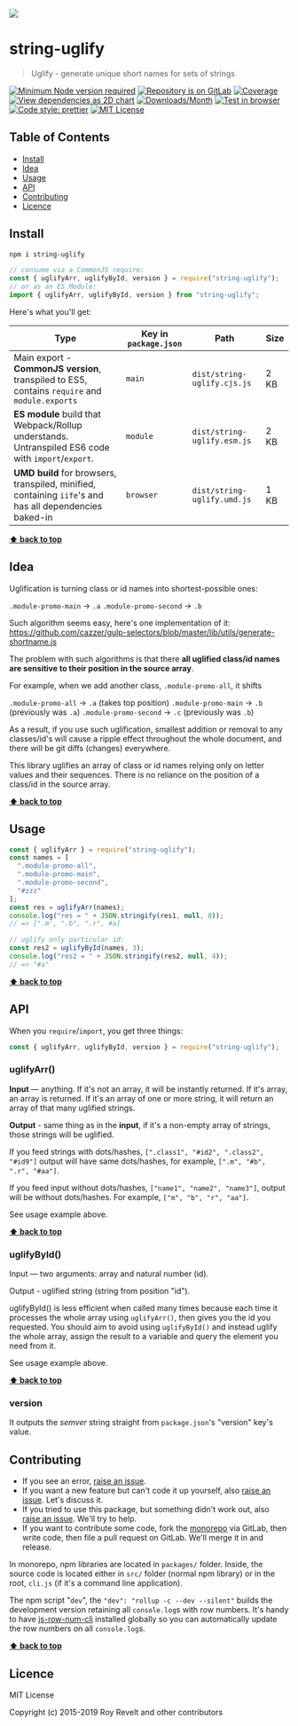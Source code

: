 ![](https://glcdn.githack.com/codsen/codsen/raw/master/packages/string-uglify/media/logo.png)

# string-uglify

> Uglify - generate unique short names for sets of strings

[![Minimum Node version required][node-img]][node-url]
[![Repository is on GitLab][gitlab-img]][gitlab-url]
[![Coverage][cov-img]][cov-url]
[![View dependencies as 2D chart][deps2d-img]][deps2d-url]
[![Downloads/Month][downloads-img]][downloads-url]
[![Test in browser][runkit-img]][runkit-url]
[![Code style: prettier][prettier-img]][prettier-url]
[![MIT License][license-img]][license-url]

## Table of Contents

- [Install](#install)
- [Idea](#idea)
- [Usage](#usage)
- [API](#api)
- [Contributing](#contributing)
- [Licence](#licence)

## Install

```bash
npm i string-uglify
```

```js
// consume via a CommonJS require:
const { uglifyArr, uglifyById, version } = require("string-uglify");
// or as an ES Module:
import { uglifyArr, uglifyById, version } from "string-uglify";
```

Here's what you'll get:

| Type                                                                                                    | Key in `package.json` | Path                        | Size |
| ------------------------------------------------------------------------------------------------------- | --------------------- | --------------------------- | ---- |
| Main export - **CommonJS version**, transpiled to ES5, contains `require` and `module.exports`          | `main`                | `dist/string-uglify.cjs.js` | 2 KB |
| **ES module** build that Webpack/Rollup understands. Untranspiled ES6 code with `import`/`export`.      | `module`              | `dist/string-uglify.esm.js` | 2 KB |
| **UMD build** for browsers, transpiled, minified, containing `iife`'s and has all dependencies baked-in | `browser`             | `dist/string-uglify.umd.js` | 1 KB |

**[⬆ back to top](#)**

## Idea

Uglification is turning class or id names into shortest-possible ones:

`.module-promo-main` -> `.a`
`.module-promo-second` -> `.b`

Such algorithm seems easy, here's one implementation of it: https://github.com/cazzer/gulp-selectors/blob/master/lib/utils/generate-shortname.js

The problem with such algorithms is that there **all uglified class/id names are sensitive to their position in the source array**.

For example, when we add another class, `.module-promo-all`, it shifts

`.module-promo-all` -> `.a` (takes top position)
`.module-promo-main` -> `.b` (previously was `.a`)
`.module-promo-second` -> `.c` (previously was `.b`)

As a result, if you use such uglification, smallest addition or removal to any classes/id's will cause a ripple effect throughout the whole document, and there will be git diffs (changes) everywhere.

This library uglifies an array of class or id names relying only on letter values and their sequences. There is no reliance on the position of a class/id in the source array.

**[⬆ back to top](#)**

## Usage

```js
const { uglifyArr } = require("string-uglify");
const names = [
  ".module-promo-all",
  ".module-promo-main",
  ".module-promo-second",
  "#zzz"
];
const res = uglifyArr(names);
console.log("res = " + JSON.stringify(res1, null, 0));
// => [".m', ".b", ".r", #a]

// uglify only particular id:
const res2 = uglifyById(names, 3);
console.log("res2 = " + JSON.stringify(res2, null, 4));
// => "#a"
```

**[⬆ back to top](#)**

## API

When you `require`/`import`, you get three things:

```js
const { uglifyArr, uglifyById, version } = require("string-uglify");
```

### uglifyArr()

**Input** — anything. If it's not an array, it will be instantly returned. If it's array, an array is returned. If it's an array of one or more string, it will return an array of that many uglified strings.

**Output** - same thing as in the **input**, if it's a non-empty array of strings, those strings will be uglified.

If you feed strings with dots/hashes, `[".class1", "#id2", ".class2", "#id9"]` output will have same dots/hashes, for example, `[".m", "#b", ".r", "#aa"]`.

If you feed input without dots/hashes, `["name1", "name2", "name3"]`, output will be without dots/hashes. For example, `["m", "b", "r", "aa"]`.

See usage example above.

**[⬆ back to top](#)**

### uglifyById()

Input — two arguments: array and natural number (id).

Output - uglified string (string from position "id").

uglifyById() is less efficient when called many times because each time it processes the whole array using `uglifyArr()`, then gives you the id you requested. You should aim to avoid using `uglifyById()` and instead uglify the whole array, assign the result to a variable and query the element you need from it.

See usage example above.

**[⬆ back to top](#)**

### version

It outputs the _semver_ string straight from `package.json`'s "version" key's value.

## Contributing

- If you see an error, [raise an issue](<https://gitlab.com/codsen/codsen/issues/new?issue[title]=string-uglify%20package%20-%20put%20title%20here&issue[description]=**Which%20package%20is%20this%20issue%20for**%3A%20%0Astring-uglify%0A%0A**Describe%20the%20issue%20(if%20necessary)**%3A%20%0A%0A%0A%2Fassign%20%40revelt>).
- If you want a new feature but can't code it up yourself, also [raise an issue](<https://gitlab.com/codsen/codsen/issues/new?issue[title]=string-uglify%20package%20-%20put%20title%20here&issue[description]=**Which%20package%20is%20this%20issue%20for**%3A%20%0Astring-uglify%0A%0A**Describe%20the%20issue%20(if%20necessary)**%3A%20%0A%0A%0A%2Fassign%20%40revelt>). Let's discuss it.
- If you tried to use this package, but something didn't work out, also [raise an issue](<https://gitlab.com/codsen/codsen/issues/new?issue[title]=string-uglify%20package%20-%20put%20title%20here&issue[description]=**Which%20package%20is%20this%20issue%20for**%3A%20%0Astring-uglify%0A%0A**Describe%20the%20issue%20(if%20necessary)**%3A%20%0A%0A%0A%2Fassign%20%40revelt>). We'll try to help.
- If you want to contribute some code, fork the [monorepo](https://gitlab.com/codsen/codsen/) via GitLab, then write code, then file a pull request on GitLab. We'll merge it in and release.

In monorepo, npm libraries are located in `packages/` folder. Inside, the source code is located either in `src/` folder (normal npm library) or in the root, `cli.js` (if it's a command line application).

The npm script "`dev`", the `"dev": "rollup -c --dev --silent"` builds the development version retaining all `console.log`s with row numbers. It's handy to have [js-row-num-cli](https://www.npmjs.com/package/js-row-num-cli) installed globally so you can automatically update the row numbers on all `console.log`s.

**[⬆ back to top](#)**

## Licence

MIT License

Copyright (c) 2015-2019 Roy Revelt and other contributors

[node-img]: https://img.shields.io/node/v/string-uglify.svg?style=flat-square&label=works%20on%20node
[node-url]: https://www.npmjs.com/package/string-uglify
[gitlab-img]: https://img.shields.io/badge/repo-on%20GitLab-brightgreen.svg?style=flat-square
[gitlab-url]: https://gitlab.com/codsen/codsen/tree/master/packages/string-uglify
[cov-img]: https://img.shields.io/badge/coverage-100%25-brightgreen.svg?style=flat-square
[cov-url]: https://gitlab.com/codsen/codsen/tree/master/packages/string-uglify
[deps2d-img]: https://img.shields.io/badge/deps%20in%202D-see_here-08f0fd.svg?style=flat-square
[deps2d-url]: http://npm.anvaka.com/#/view/2d/string-uglify
[downloads-img]: https://img.shields.io/npm/dm/string-uglify.svg?style=flat-square
[downloads-url]: https://npmcharts.com/compare/string-uglify
[runkit-img]: https://img.shields.io/badge/runkit-test_in_browser-a853ff.svg?style=flat-square
[runkit-url]: https://npm.runkit.com/string-uglify
[prettier-img]: https://img.shields.io/badge/code_style-prettier-ff69b4.svg?style=flat-square
[prettier-url]: https://prettier.io
[license-img]: https://img.shields.io/badge/licence-MIT-51c838.svg?style=flat-square
[license-url]: https://gitlab.com/codsen/codsen/blob/master/LICENSE
